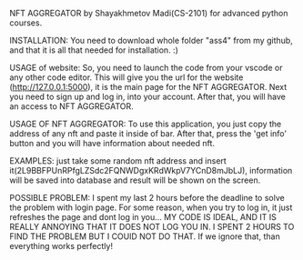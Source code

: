 NFT AGGREGATOR
by Shayakhmetov Madi(CS-2101) for advanced python courses.

INSTALLATION:
You need to download whole folder "ass4" from my github, and that it is all that needed for installation. :)

USAGE of website:
So, you need to launch the code from your vscode or any other code editor. 
This will give you the url for the website (http://127.0.0.1:5000), it is the main page for the NFT AGGREGATOR.
Next you need to sign up and log in, into your account. 
After that, you will have an access to NFT AGGREGATOR.

USAGE OF NFT AGGREGATOR:
To use this application, you just copy the address of any nft and paste it inside of bar. After that, press the 'get info' button and you will have information about needed nft.

EXAMPLES:
just take some random nft address and insert it(2L9BBFPUnRPfgLZSdc2FQNWDgxKRdWkpV7YCnD8mJbLJ), information will be saved into database and result will be shown on the screen.

POSSIBLE PROBLEM:
I spent my last 2 hours before the deadline to solve the problem with login page. For some reason, when you try to log in, it just refreshes the page and dont log in you... MY CODE IS IDEAL, AND IT IS REALLY ANNOYING THAT IT DOES NOT LOG YOU IN. I SPENT 2 HOURS TO FIND THE PROBLEM BUT I COUlD NOT DO THAT.
If we ignore that, than everything works perfectly!



